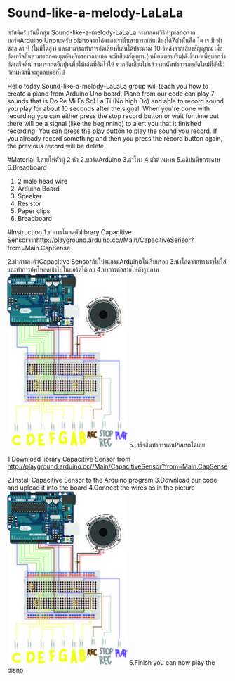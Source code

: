 # Sound-like-a-melody-LaLaLa
สวัสดีครับวันนี้กลุ่ม Sound-like-a-melody-LaLaLa จะมาสอนวิธีทำpianoจากบอร์ดArduino Unoนะครับ pianoจากโค้ดของเรานั้นสามารถเล่นเสียงได้7ตัวนั้นคือ โด เร มี ฟา 
ซอล ลา ที (ไม่มีโดสูง) และสามารถทำการอัดเสียงที่เล่นได้ประมาณ 10 วิหลังจากเสียงสัญญาณ เมื่ออัดเสร็จสิ้นสามารถกดหยุดอัดหรือรอเวลาหมด จะมีเสียงสัญญาน(เหมือนตอนเริ่ม)ดังขึ้นมาเพื่อบอกว่าอัดเสร็จสิ้น สามารถกดอีกปุ่มเพื่อให้เล่นที่อัดไว้ได้ หากอัดเสียงไปแล้วจากนั้นทำการกดอัดใหม่ที่อัดไว้ก่อนหน้านี้จะถูกลบออกไป

Hello today Sound-like-a-melody-LaLaLa group will teach you how to create a piano from Arduino Uno board. Piano from our code can play 7 sounds that is Do Re Mi Fa Sol La Ti (No high Do) and able to record sound you play for about 10 seconds after the signal. When you're done with recording you can either press the stop record button or wait for time out there will be a signal (like the beginning) to alert you that it finished recording. You can press the play button to play the sound you record. If you already record something and then you press the record button again, the previous record will be delete.

#Material
1.สายไฟตัวผู้ 2 หัว
2.บอร์ดArduino
3.ลำโพง
4.ตัวต้านทาน
5.คลิปหนีบกระดาษ
6.Breadboard

1. 2 male head wire
2. Arduino Board
3. Speaker
4. Resistor
5. Paper clips
6. Breadboard

#Instruction
1.ทำการโหลดตัวlibrary Capacitive Sensorจากhttp://playground.arduino.cc//Main/CapacitiveSensor?from=Main.CapSense

2.ทำการลงตัวCapacitive SensorกับโปรแกรมArduinoให้เรียบร้อย
3.นำโค้ดจากทางเราไปใส่และทำการอัพโหลดเข้าไปในบอร์ดได้เลย
4.ทำการต่อสายไฟดังรูปภาพ
![](Instruction.jpg)
5.เสร็จสิ้นทำการเล่นPianoได้เลย

1.Download library Capacitive Sensor from http://playground.arduino.cc//Main/CapacitiveSensor?from=Main.CapSense

2.Install Capacitive Sensor to the Arduino program
3.Download our code and upload it into the board
4.Connect the wires as in the picture
![](Instruction.jpg)
5.Finish you can now play the piano

